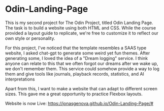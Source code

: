# Odin-Landing-Page

This is my second project for The Odin Project, titled Odin Landing Page. The task is to build a website using both HTML and CSS. While the course provided a layout guide to replicate, we're free to customize it to reflect our own style or personality.

For this project, I've noticed that the template resembles a SAAS type website, I asked chat-gpt to generate some weird yet fun themes. After generating some, I loved the idea of a "Dream logging" service. I think anyone can relate to this that we often forgot our dreams after we wake up, we don't remember them. This service could somehow provide a way to log them and give tools like journals, playback records, statistics, and AI interpretations 

Apart from this, I want to make a website that can adapt to different screen sizes. This gave me a great opportunity to practice Flexbox layouts.

Website is now Live: https://jonasgenova.github.io/Odin-Landing-Page/#
